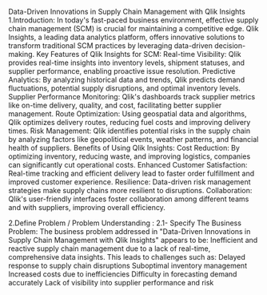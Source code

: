 Data-Driven Innovations in Supply Chain Management with Qlik Insights
1.Introduction:
  In today's fast-paced business environment, effective supply chain management (SCM) is crucial for maintaining a competitive edge. Qlik Insights, a leading data analytics platform, offers innovative solutions to transform traditional SCM practices by leveraging data-driven decision-making.
Key Features of Qlik Insights for SCM:
Real-time Visibility: Qlik provides real-time insights into inventory levels, shipment statuses, and supplier performance, enabling proactive issue resolution.
Predictive Analytics: By analyzing historical data and trends, Qlik predicts demand fluctuations, potential supply disruptions, and optimal inventory levels.
Supplier Performance Monitoring: Qlik's dashboards track supplier metrics like on-time delivery, quality, and cost, facilitating better supplier management.
Route Optimization: Using geospatial data and algorithms, Qlik optimizes delivery routes, reducing fuel costs and improving delivery times.
Risk Management: Qlik identifies potential risks in the supply chain by analyzing factors like geopolitical events, weather patterns, and financial health of suppliers.
Benefits of Using Qlik Insights:
Cost Reduction: By optimizing inventory, reducing waste, and improving logistics, companies can significantly cut operational costs.
Enhanced Customer Satisfaction: Real-time tracking and efficient delivery lead to faster order fulfillment and improved customer experience.
Resilience: Data-driven risk management strategies make supply chains more resilient to disruptions.
Collaboration: Qlik's user-friendly interfaces foster collaboration among different teams and with suppliers, improving overall efficiency.

2.Define Problem / Problem Understanding :
     2.1- Specify The Business Problem: The business problem addressed in "Data-Driven Innovations in Supply Chain Management with Qlik Insights" appears to be:
Inefficient and reactive supply chain management due to a lack of real-time, comprehensive data insights. This leads to challenges such as:
Delayed response to supply chain disruptions
Suboptimal inventory management
Increased costs due to inefficiencies
Difficulty in forecasting demand accurately
Lack of visibility into supplier performance and risk
